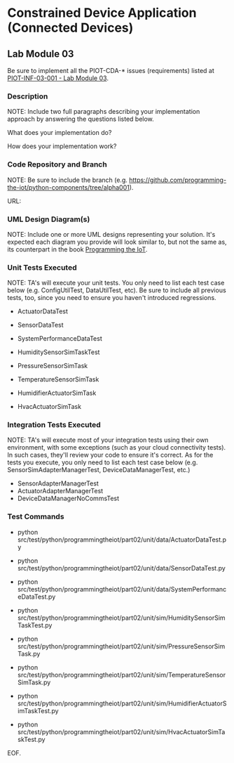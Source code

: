 # Constrained Device Application (Connected Devices)

## Lab Module 03

Be sure to implement all the PIOT-CDA-* issues (requirements) listed at [PIOT-INF-03-001 - Lab Module 03](https://github.com/orgs/programming-the-iot/projects/1#column-10488379).

### Description

NOTE: Include two full paragraphs describing your implementation approach by answering the questions listed below.

What does your implementation do? 

How does your implementation work?

### Code Repository and Branch

NOTE: Be sure to include the branch (e.g. https://github.com/programming-the-iot/python-components/tree/alpha001).

URL: 

### UML Design Diagram(s)

NOTE: Include one or more UML designs representing your solution. It's expected each
diagram you provide will look similar to, but not the same as, its counterpart in the
book [Programming the IoT](https://learning.oreilly.com/library/view/programming-the-internet/9781492081401/).


### Unit Tests Executed

NOTE: TA's will execute your unit tests. You only need to list each test case below
(e.g. ConfigUtilTest, DataUtilTest, etc). Be sure to include all previous tests, too,
since you need to ensure you haven't introduced regressions.

- ActuatorDataTest
- SensorDataTest
- SystemPerformanceDataTest

- HumiditySensorSimTaskTest
- PressureSensorSimTask
- TemperatureSensorSimTask

- HumidifierActuatorSimTask
- HvacActuatorSimTask



### Integration Tests Executed

NOTE: TA's will execute most of your integration tests using their own environment, with
some exceptions (such as your cloud connectivity tests). In such cases, they'll review
your code to ensure it's correct. As for the tests you execute, you only need to list each
test case below (e.g. SensorSimAdapterManagerTest, DeviceDataManagerTest, etc.)

- SensorAdapterManagerTest
- ActuatorAdapterManagerTest
- DeviceDataManagerNoCommsTest

### Test Commands
- python src/test/python/programmingtheiot/part02/unit/data/ActuatorDataTest.py
- python src/test/python/programmingtheiot/part02/unit/data/SensorDataTest.py
- python src/test/python/programmingtheiot/part02/unit/data/SystemPerformanceDataTest.py

- python src/test/python/programmingtheiot/part02/unit/sim/HumiditySensorSimTaskTest.py
- python src/test/python/programmingtheiot/part02/unit/sim/PressureSensorSimTask.py
- python src/test/python/programmingtheiot/part02/unit/sim/TemperatureSensorSimTask.py

- python src/test/python/programmingtheiot/part02/unit/sim/HumidifierActuatorSimTaskTest.py
- python src/test/python/programmingtheiot/part02/unit/sim/HvacActuatorSimTaskTest.py




EOF.
